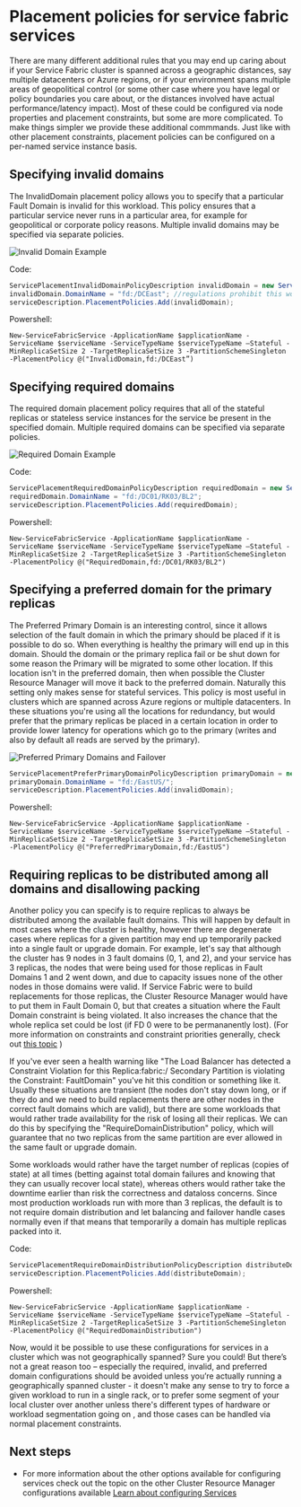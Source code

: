 <properties
   pageTitle="Service Fabric Cluster Resource Manager - Placement Policies | Microsoft Azure"
   description="Overview of additional placement policies and rules for Service Fabric Services"
   services="service-fabric"
   documentationCenter=".net"
   authors="masnider"
   manager="timlt"
   editor=""/>

<tags
   ms.service="Service-Fabric"
   ms.devlang="dotnet"
   ms.topic="article"
   ms.tgt_pltfrm="NA"
   ms.workload="NA"
   ms.date="08/19/2016"
   ms.author="masnider"/>

# <a name="placement-policies-for-service-fabric-services"></a>Placement policies for service fabric services
There are many different additional rules that you may end up caring about if your Service Fabric cluster is spanned across a geographic distances, say multiple datacenters or Azure regions, or if your environment spans multiple areas of geopolitical control (or some other case where you have legal or policy boundaries you care about, or the distances involved have actual performance/latency impact). Most of these could be configured via node properties and placement constraints, but some are more complicated. To make things simpler we provide these additional commmands. Just like with other placement constraints, placement policies can be configured on a per-named service instance basis.

## <a name="specifying-invalid-domains"></a>Specifying invalid domains
The InvalidDomain placement policy allows you to specify that a particular Fault Domain is invalid for this workload. This policy ensures that a particular service never runs in a particular area, for example for geopolitical or corporate policy reasons. Multiple invalid domains may be specified via separate policies.

![Invalid Domain Example][Image1]

Code:

```csharp
ServicePlacementInvalidDomainPolicyDescription invalidDomain = new ServicePlacementInvalidDomainPolicyDescription();
invalidDomain.DomainName = "fd:/DCEast"; //regulations prohibit this workload here
serviceDescription.PlacementPolicies.Add(invalidDomain);
```

Powershell:

```posh
New-ServiceFabricService -ApplicationName $applicationName -ServiceName $serviceName -ServiceTypeName $serviceTypeName –Stateful -MinReplicaSetSize 2 -TargetReplicaSetSize 3 -PartitionSchemeSingleton -PlacementPolicy @("InvalidDomain,fd:/DCEast”)
```
## <a name="specifying-required-domains"></a>Specifying required domains
The required domain placement policy requires that all of the stateful replicas or stateless service instances for the service be present in the specified domain. Multiple required domains can be specified via separate policies.

![Required Domain Example][Image2]

Code:

```csharp
ServicePlacementRequiredDomainPolicyDescription requiredDomain = new ServicePlacementRequiredDomainPolicyDescription();
requiredDomain.DomainName = "fd:/DC01/RK03/BL2";
serviceDescription.PlacementPolicies.Add(requiredDomain);
```

Powershell:

```posh
New-ServiceFabricService -ApplicationName $applicationName -ServiceName $serviceName -ServiceTypeName $serviceTypeName –Stateful -MinReplicaSetSize 2 -TargetReplicaSetSize 3 -PartitionSchemeSingleton -PlacementPolicy @("RequiredDomain,fd:/DC01/RK03/BL2")
```

## <a name="specifying-a-preferred-domain-for-the-primary-replicas"></a>Specifying a preferred domain for the primary replicas
The Preferred Primary Domain is an interesting control, since it allows selection of the fault domain in which the primary should be placed if it is possible to do so. When everything is healthy the primary will end up in this domain. Should the domain or the primary replica fail or be shut down for some reason the Primary will be migrated to some other location. If this location isn't in the preferred domain, then when possible the Cluster Resource Manager will move it back to the preferred domain. Naturally this setting only makes sense for stateful services. This policy is most useful in clusters which are spanned across Azure regions or multiple datacenters. In these situations you're using all the locations for redundancy, but would prefer that the primary replicas be placed in a certain location in order to provide lower latency for operations which go to the primary (writes and also by default all reads are served by the primary).

![Preferred Primary Domains and Failover][Image3]

```csharp
ServicePlacementPreferPrimaryDomainPolicyDescription primaryDomain = new ServicePlacementPreferPrimaryDomainPolicyDescription();
primaryDomain.DomainName = "fd:/EastUS/";
serviceDescription.PlacementPolicies.Add(invalidDomain);
```

Powershell:

```posh
New-ServiceFabricService -ApplicationName $applicationName -ServiceName $serviceName -ServiceTypeName $serviceTypeName –Stateful -MinReplicaSetSize 2 -TargetReplicaSetSize 3 -PartitionSchemeSingleton -PlacementPolicy @("PreferredPrimaryDomain,fd:/EastUS")
```

## <a name="requiring-replicas-to-be-distributed-among-all-domains-and-disallowing-packing"></a>Requiring replicas to be distributed among all domains and disallowing packing
Another policy you can specify is to require replicas to always be distributed among the available fault domains. This will happen by default in most cases where the cluster is healthy, however there are degenerate cases where replicas for a given partition may end up temporarily packed into a single fault or upgrade domain. For example, let's say that although the cluster has 9 nodes in 3 fault domains (0, 1, and 2), and your service has 3 replicas, the nodes that were being used for those replicas in Fault Domains 1 and 2 went down, and due to capacity issues none of the other nodes in those domains were valid. If Service Fabric were to build replacements for those replicas, the Cluster Resource Manager would have to put them in Fault Domain 0, but that creates a situation where the Fault Domain constraint is being violated. It also increases the chance that the whole replica set could be lost (if FD 0 were to be permananently lost). (For more information on constraints and constraint priorities generally, check out [this topic](service-fabric-cluster-resource-manager-management-integration.md#constraint-priorities) )

If you've ever seen a health warning like "The Load Balancer has detected a Constraint Violation for this Replica:fabric:/<some service name> Secondary Partition <some partition ID> is violating the Constraint: FaultDomain" you've hit this condition or something like it. Usually these situations are transient (the nodes don't stay down long, or if they do and we need to build replacements there are other nodes in the correct fault domains which are valid), but there are some workloads that would rather trade availability for the risk of losing all their replicas. We can do this by specifying the "RequireDomainDistribution" policy, which will guarantee that no two replicas from the same partition are ever allowed in the same fault or upgrade domain.

Some workloads would rather have the target number of replicas (copies of state) at all times (betting against total domain failures and knowing that they can usually recover local state), whereas others would rather take the downtime earlier than risk the correctness and dataloss concerns. Since most production workloads run with more than 3 replicas, the default is to not require domain distribution and let balancing and failover handle cases normally even if that means that temporarily a domain has multiple replicas packed into it.

Code:

```csharp
ServicePlacementRequireDomainDistributionPolicyDescription distributeDomain = new ServicePlacementRequireDomainDistributionPolicyDescription();
serviceDescription.PlacementPolicies.Add(distributeDomain);
```

Powershell:

```posh
New-ServiceFabricService -ApplicationName $applicationName -ServiceName $serviceName -ServiceTypeName $serviceTypeName –Stateful -MinReplicaSetSize 2 -TargetReplicaSetSize 3 -PartitionSchemeSingleton -PlacementPolicy @("RequiredDomainDistribution")
```

Now, would it be possible to use these configurations for services in a cluster which was not geographically spanned? Sure you could! But there’s not a great reason too – especially the required, invalid, and preferred domain configurations should be avoided unless you’re actually running a geographically spanned cluster - it doesn't make any sense to try to force a given workload to run in a single rack, or to prefer some segment of your local cluster over another unless there's different types of hardware or workload segmentation going on , and those cases can be handled via normal placement constraints.

## <a name="next-steps"></a>Next steps
- For more information about the other options available for configuring services check out the topic on the other Cluster Resource Manager configurations available [Learn about configuring Services](service-fabric-cluster-resource-manager-configure-services.md)

[Image1]:./media/service-fabric-cluster-resource-manager-advanced-placement-rules-placement-policies/cluster-invalid-placement-domain.png
[Image2]:./media/service-fabric-cluster-resource-manager-advanced-placement-rules-placement-policies/cluster-required-placement-domain.png
[Image3]:./media/service-fabric-cluster-resource-manager-advanced-placement-rules-placement-policies/cluster-preferred-primary-domain.png
